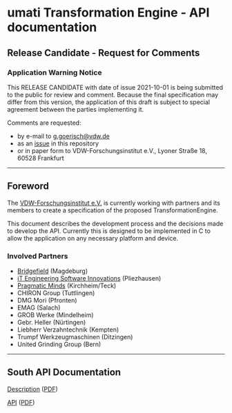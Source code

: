 # umati Transformation Engine - API documentation

## Release Candidate - Request for Comments

### Application Warning Notice

This RELEASE CANDIDATE with date of issue 2021-10-01 is being submitted to the public for review and comment.
Because the final specification may differ from this version, the application of this draft is subject to special agreement between the parties implementing it.

Comments are requested:

- by e-mail to g.goerisch@vdw.de
- as an [issue](https://github.com/umati/TransformationEngineApi/issues) in this repository
- or in paper form to VDW-Forschungsinstitut e.V., Lyoner Straße 18, 60528 Frankfurt

***

## Foreword

The [VDW-Forschungsinstitut e.V.](https://vdw-forschungsinstitut.de/) is currently working with partners and its members to create a specification of the proposed TransformationEngine.

This document describes the development process and the decisions made to develop the API. Currently this is designed to be implemented in C to allow the application on any necessary platform and device.

### Involved Partners

- [Bridgefield](https://bridgefield.de/) (Magdeburg)
- [iT Engineering Software Innovations](https://ite-si.de/) (Pliezhausen)
- [Pragmatic Minds](https://pragmaticminds.de/) (Kirchheim/Teck)
- CHIRON Group (Tuttlingen)
- DMG Mori (Pfronten)
- EMAG (Salach)
- GROB Werke (Mindelheim)
- Gebr. Heller (Nürtingen)
- Liebherr Verzahntechnik (Kempten)
- Trumpf Werkzeugmaschinen (Ditzingen)
- United Grinding Group (Bern)

***

## South API Documentation

[Description](south-api/site/index.html) ([PDF](south-api/site/pdf/TEK-SouthAPI.pdf))

[API](south-api/api/index.html) ([PDF](south-api/api/pdf/TEK-SouthAPI-Description.pdf))
